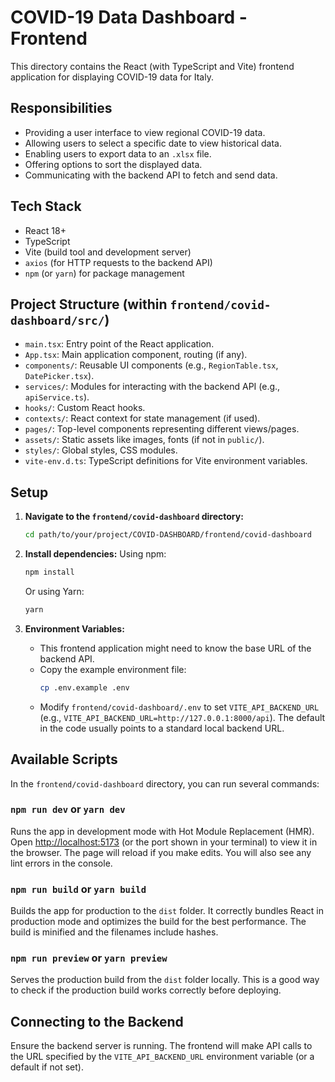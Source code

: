 # COVID-19 Data Dashboard - Frontend

This directory contains the React (with TypeScript and Vite) frontend application for displaying COVID-19 data for Italy.

## Responsibilities

*   Providing a user interface to view regional COVID-19 data.
*   Allowing users to select a specific date to view historical data.
*   Enabling users to export data to an `.xlsx` file.
*   Offering options to sort the displayed data.
*   Communicating with the backend API to fetch and send data.

## Tech Stack

*   React 18+
*   TypeScript
*   Vite (build tool and development server)
*   `axios` (for HTTP requests to the backend API)
*   `npm` (or `yarn`) for package management

## Project Structure (within `frontend/covid-dashboard/src/`)

*   `main.tsx`: Entry point of the React application.
*   `App.tsx`: Main application component, routing (if any).
*   `components/`: Reusable UI components (e.g., `RegionTable.tsx`, `DatePicker.tsx`).
*   `services/`: Modules for interacting with the backend API (e.g., `apiService.ts`).
*   `hooks/`: Custom React hooks.
*   `contexts/`: React context for state management (if used).
*   `pages/`: Top-level components representing different views/pages.
*   `assets/`: Static assets like images, fonts (if not in `public/`).
*   `styles/`: Global styles, CSS modules.
*   `vite-env.d.ts`: TypeScript definitions for Vite environment variables.

## Setup

1.  **Navigate to the `frontend/covid-dashboard` directory:**
    ```bash
    cd path/to/your/project/COVID-DASHBOARD/frontend/covid-dashboard
    ```

2.  **Install dependencies:**
    Using npm:
    ```bash
    npm install
    ```
    Or using Yarn:
    ```bash
    yarn
    ```

3.  **Environment Variables:**
    *   This frontend application might need to know the base URL of the backend API.
    *   Copy the example environment file:
        ```bash
        cp .env.example .env
        ```
    *   Modify `frontend/covid-dashboard/.env` to set `VITE_API_BACKEND_URL` (e.g., `VITE_API_BACKEND_URL=http://127.0.0.1:8000/api`).
        The default in the code usually points to a standard local backend URL.

## Available Scripts

In the `frontend/covid-dashboard` directory, you can run several commands:

### `npm run dev` or `yarn dev`

Runs the app in development mode with Hot Module Replacement (HMR).
Open [http://localhost:5173](http://localhost:5173) (or the port shown in your terminal) to view it in the browser.
The page will reload if you make edits. You will also see any lint errors in the console.

### `npm run build` or `yarn build`

Builds the app for production to the `dist` folder.
It correctly bundles React in production mode and optimizes the build for the best performance.
The build is minified and the filenames include hashes.

### `npm run preview` or `yarn preview`

Serves the production build from the `dist` folder locally. This is a good way to check if the production build works correctly before deploying.

## Connecting to the Backend

Ensure the backend server is running. The frontend will make API calls to the URL specified by the `VITE_API_BACKEND_URL` environment variable (or a default if not set).